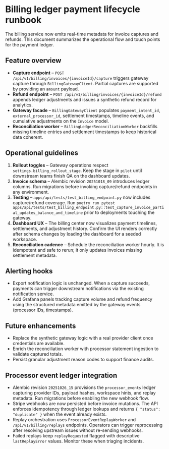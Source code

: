 # Billing ledger payment lifecycle runbook

The billing service now emits real-time metadata for invoice captures and refunds. This document
summarizes the operational flow and touch points for the payment ledger.

## Feature overview

- **Capture endpoint** – `POST /api/v1/billing/invoices/{invoiceId}/capture` triggers gateway capture
  through `BillingGatewayClient`. Partial captures are supported by providing an `amount` payload.
- **Refund endpoint** – `POST /api/v1/billing/invoices/{invoiceId}/refund` appends ledger adjustments
  and issues a synthetic refund record for analytics.
- **Gateway facade** – `BillingGatewayClient` populates `payment_intent_id`, `external_processor_id`,
  settlement timestamps, timeline events, and cumulative adjustments on the `Invoice` model.
- **Reconciliation worker** – `BillingLedgerReconciliationWorker` backfills missing timeline entries
  and settlement timestamps to keep historical data coherent.

## Operational guidelines

1. **Rollout toggles** – Gateway operations respect `settings.billing_rollout_stage`. Keep the stage in
   `pilot` until downstream teams finish QA on the dashboard updates.
2. **Invoice schema** – Alembic revision `20251018_09` introduces ledger columns. Run migrations before
   invoking capture/refund endpoints in any environment.
3. **Testing** – `apps/api/tests/test_billing_endpoint.py` now includes capture/refund coverage. Run
   `poetry run pytest apps/api/tests/test_billing_endpoint.py::test_capture_invoice_partial_updates_balance_and_timeline`
   prior to deployments touching the gateway.
4. **Dashboard UX** – The billing center now visualizes payment timelines, settlements, and adjustment
   history. Confirm the UI renders correctly after schema changes by loading the dashboard for a seeded
   workspace.
5. **Reconciliation cadence** – Schedule the reconciliation worker hourly. It is idempotent and safe to
   rerun; it only updates invoices missing settlement metadata.

## Alerting hooks

- Export notification logic is unchanged. When a capture succeeds, payments can trigger downstream
  notifications via the existing notification service.
- Add Grafana panels tracking capture volume and refund frequency using the structured metadata emitted
  by the gateway events (processor IDs, timestamps).

## Future enhancements

- Replace the synthetic gateway logic with a real provider client once credentials are available.
- Enrich the reconciliation worker with processor statement ingestion to validate captured totals.
- Persist granular adjustment reason codes to support finance audits.


## Processor event ledger integration

- Alembic revision `20251026_15` provisions the `processor_events` ledger capturing provider IDs, payload hashes, workspace hints, and replay metadata. Run migrations before enabling the new webhook flow.
- Stripe webhooks are now persisted before invoice mutations. The API enforces idempotency through ledger lookups and returns `{ "status": "duplicate" }` when the event already exists.
- Replay orchestration uses `ProcessorEventReplayWorker` and `/api/v1/billing/replays` endpoints. Operators can trigger reprocessing after resolving upstream issues without re-sending webhooks.
- Failed replays keep `replayRequested` flagged with descriptive `lastReplayError` values. Monitor these when triaging incidents.
